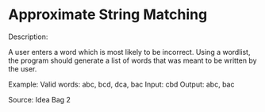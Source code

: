 # Approximate String Matching 

Description:

A user enters a word which is most likely to be incorrect. Using a wordlist, the program should generate a list of words that was meant to be written by the user.

Example:
Valid words: abc, bcd, dca, bac
Input: cbd
Output: abc, bac

Source:
Idea Bag 2 